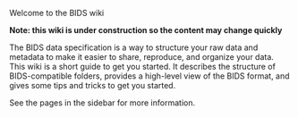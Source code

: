 Welcome to the BIDS wiki

**Note: this wiki is under construction so the content may change quickly**

The BIDS data specification is a way to structure your raw data and metadata to make it easier to share, reproduce, and organize your data. This wiki is a short guide to get you started. It describes the structure of BIDS-compatible folders, provides a high-level view of the BIDS format, and gives some tips and tricks to get you started.

See the pages in the sidebar for more information.
